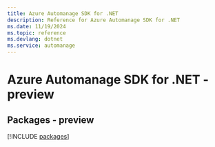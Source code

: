 ```yaml
---
title: Azure Automanage SDK for .NET
description: Reference for Azure Automanage SDK for .NET
ms.date: 11/19/2024
ms.topic: reference
ms.devlang: dotnet
ms.service: automanage
---
```

# Azure Automanage SDK for .NET - preview
## Packages - preview
[!INCLUDE [packages](automanage-index.md)]